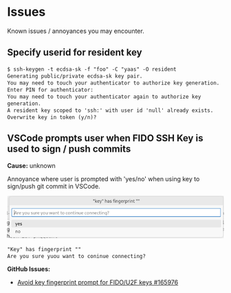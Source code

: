 # Issues

Known issues / annoyances you may encounter.


## Specify userid for resident key

```
$ ssh-keygen -t ecdsa-sk -f "foo" -C "yaas" -O resident
Generating public/private ecdsa-sk key pair.
You may need to touch your authenticator to authorize key generation.
Enter PIN for authenticator: 
You may need to touch your authenticator again to authorize key generation.
A resident key scoped to 'ssh:' with user id 'null' already exists.
Overwrite key in token (y/n)? 
```

## VSCode prompts user when FIDO SSH Key is used to sign / push commits

**Cause:** unknown

Annoyance where user is prompted with 'yes/no' when using key to sign/push git commit in VSCode.

![](assets/vscode-prompts-with-key-has-fingerprint.png)

    "Key" has fingerprint ""
    Are you sure yuou want to coninue connecting?

**GitHub Issues:**
- [Avoid key fingerprint prompt for FIDO/U2F keys #165976](https://github.com/microsoft/vscode/pull/165976)
